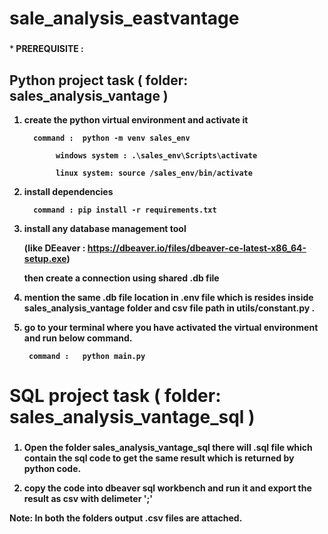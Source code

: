 # sale_analysis_eastvantage
### 
*<b> PREREQUISITE :<b>


Python project task ( folder: sales_analysis_vantage  )
-------------------------------------------------------
1) create the python virtual environment and activate it

         command :  python -m venv sales_env

              windows system : .\sales_env\Scripts\activate

              linux system: source /sales_env/bin/activate

2) install dependencies

         command : pip install -r requirements.txt

3) install any database management tool 

    (like DEeaver : https://dbeaver.io/files/dbeaver-ce-latest-x86_64-setup.exe)

   then create a connection using shared .db file

4) mention the same .db file location in .env file which is resides inside sales_analysis_vantage folder and csv file path in utils/constant.py .

5) go to your terminal where you have activated the virtual environment and run below command.

        command :   python main.py

# SQL project task ( folder: sales_analysis_vantage_sql )
###

1) Open the folder sales_analysis_vantage_sql there will .sql file which contain the sql code to get the same result which is returned by python code.

2) copy the code into dbeaver sql workbench and run it and export the result as csv with delimeter ';'

Note: In both the folders output .csv files are attached.